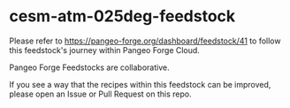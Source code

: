 # cesm-atm-025deg-feedstock

Please refer to https://pangeo-forge.org/dashboard/feedstock/41 to follow this feedstock's journey within Pangeo Forge Cloud.

Pangeo Forge Feedstocks are collaborative.

If you see a way that the recipes within this feedstock can be improved, please open an Issue or Pull Request on this repo.
